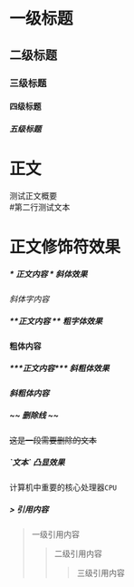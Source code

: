 # 一级标题

## 二级标题

### 三级标题

#### 四级标题

##### 五级标题

# 正文
测试正文概要<br>
\#第二行测试文本

# 正文修饰符效果

##### \* 正文内容 \*  斜体效果

*斜体字内容*

##### \*\*正文内容 \*\* 粗字体效果
**粗体内容**


##### \*\*\*正文内容\*\*\* 斜粗体效果
***斜粗体内容***

##### \~\~ 删除线 \~\~

~~这是一段需要删除的文本~~

##### \`文本\` 凸显效果

计算机中重要的核心处理器`CPU`

##### \> 引用内容
> 一级引用内容
>> 二级引用内容
>>> 三级引用内容


